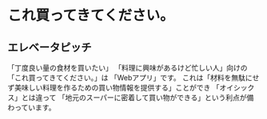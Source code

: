 # これ買ってきてください。

## エレベータピッチ
「丁度良い量の食材を買いたい」
「料理に興味があるけど忙しい人」向けの
「これ買ってきてください。」は
「Webアプリ」です。
これは「材料を無駄にせず美味しい料理を作るための買い物情報を提供する」ことができ
「オイシックス」とは違って
「地元のスーパーに密着して買い物ができる」という利点が備わっています。
